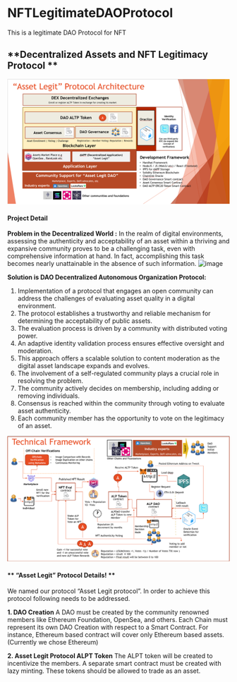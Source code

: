 # NFTLegitimateDAOProtocol
This is a legitimate DAO Protocol for NFT 
## **Decentralized Assets and NFT Legitimacy Protocol **

![](architecture.png)

#### **Project Detail**

**Problem in the Decentralized World :** In the realm of digital environments, assessing the authenticity and acceptability of an asset within a thriving and expansive community proves to be a challenging task, even with comprehensive information at hand. In fact, accomplishing this task becomes nearly unattainable in the absence of such information.
![image](https://github.com/farhanx/NFTLegitimateDAOProtocol/assets/15739782/79390d70-32fa-4103-b0c4-f95343744cf5)

**Solution is DAO Decentralized Autonomous Organization Protocol:**
 
1) Implementation of a protocol that engages an open community can address the challenges of evaluating asset quality in a digital environment.
2) The protocol establishes a trustworthy and reliable mechanism for determining the acceptability of public assets.
3) The evaluation process is driven by a community with distributed voting power.
4) An adaptive identity validation process ensures effective oversight and moderation.
5) This approach offers a scalable solution to content moderation as the digital asset landscape expands and evolves.
6) The involvement of a self-regulated community plays a crucial role in resolving the problem.
7) The community actively decides on membership, including adding or removing individuals.
8) Consensus is reached within the community through voting to evaluate asset authenticity.
9) Each community member has the opportunity to vote on the legitimacy of an asset. 

![](tech-framework.png)


#### ** “Asset Legit” Protocol Details! **

We named our protocol “Asset Legit protocol”. In order to achieve this protocol following needs to be addressed. 

**1. DAO Creation**
A DAO must be created by the community renowned members like Ethereum Foundation, OpenSea, and others. 
Each Chain must represent its own DAO Creation with respect to a Smart Contract. For instance, Ethereum based contract will cover only Ethereum based assets. (Currently we chose Ethereum)

**2. Asset Legit Protocol ALPT Token**
The ALPT token will be created to incentivize the members.
A separate smart contract must be created with lazy minting.
These tokens should be allowed to trade as an asset.




